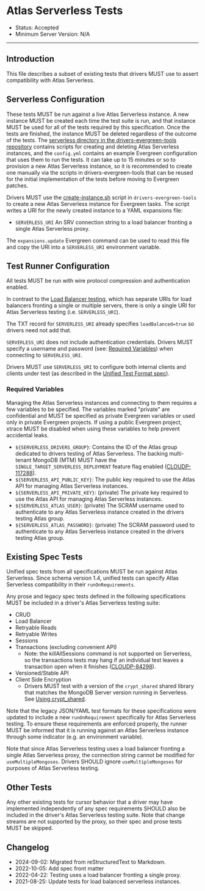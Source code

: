 # Atlas Serverless Tests

- Status: Accepted
- Minimum Server Version: N/A

______________________________________________________________________

## Introduction

This file describes a subset of existing tests that drivers MUST use to assert compatibility with Atlas Serverless.

## Serverless Configuration

These tests MUST be run against a live Atlas Serverless instance. A new instance MUST be created each time the test
suite is run, and that instance MUST be used for all of the tests required by this specification. Once the tests are
finished, the instance MUST be deleted regardless of the outcome of the tests. The
[serverless directory in the drivers-evergreen-tools repository](https://github.com/mongodb-labs/drivers-evergreen-tools/tree/master/.evergreen/serverless)
contains scripts for creating and deleting Atlas Serverless instances, and the `config.yml` contains an example
Evergreen configuration that uses them to run the tests. It can take up to 15 minutes or so to provision a new Atlas
Serverless instance, so it is recommended to create one manually via the scripts in drivers-evergreen-tools that can be
reused for the initial implementation of the tests before moving to Evergreen patches.

Drivers MUST use the
[create-instance.sh](https://github.com/mongodb-labs/drivers-evergreen-tools/blob/master/.evergreen/serverless/create-instance.sh)
script in `drivers-evergreen-tools` to create a new Atlas Serverless instance for Evergreen tasks. The script writes a
URI for the newly created instance to a YAML expansions file:

- `SERVERLESS_URI` An SRV connection string to a load balancer fronting a single Atlas Serverless proxy.

The `expansions.update` Evergreen command can be used to read this file and copy the URI into a `SERVERLESS_URI`
environment variable.

## Test Runner Configuration

All tests MUST be run with wire protocol compression and authentication enabled.

In contrast to the [Load Balancer testing](../load-balancers/tests/README.md), which has separate URIs for load
balancers fronting a single or multiple servers, there is only a single URI for Atlas Serverless testing (i.e.
`SERVERLESS_URI`).

The TXT record for `SERVERLESS_URI` already specifies `loadBalanced=true` so drivers need not add that.

`SERVERLESS_URI` does not include authentication credentials. Drivers MUST specify a username and password (see:
[Required Variables](#required-variables)) when connecting to `SERVERLESS_URI`.

Drivers MUST use `SERVERLESS_URI` to configure both internal clients and clients under test (as described in the
[Unified Test Format spec](../unified-test-format/unified-test-format.md)).

### Required Variables

Managing the Atlas Serverless instances and connecting to them requires a few variables to be specified. The variables
marked "private" are confidential and MUST be specified as private Evergreen variables or used only in private Evergreen
projects. If using a public Evergreen project, xtrace MUST be disabled when using these variables to help prevent
accidental leaks.

- `${SERVERLESS_DRIVERS_GROUP}`: Contains the ID of the Atlas group dedicated to drivers testing of Atlas Serverless.
  The backing multi-tenant MongoDB (MTM) MUST have the `SINGLE_TARGET_SERVERLESS_DEPLOYMENT` feature flag enabled
  ([CLOUDP-117288](https://jira.mongodb.org/browse/CLOUDP-117288)).
- `${SERVERLESS_API_PUBLIC_KEY}`: The public key required to use the Atlas API for managing Atlas Serverless instances.
- `${SERVERLESS_API_PRIVATE_KEY}`: (private) The private key required to use the Atlas API for managing Atlas Serverless
  instances.
- `${SERVERLESS_ATLAS_USER}`: (private) The SCRAM username used to authenticate to any Atlas Serverless instance created
  in the drivers testing Atlas group.
- `${SERVERLESS_ATLAS_PASSWORD}`: (private) The SCRAM password used to authenticate to any Atlas Serverless instance
  created in the drivers testing Atlas group.

## Existing Spec Tests

Unified spec tests from all specifications MUST be run against Atlas Serverless. Since schema version 1.4, unified tests
can specify Atlas Serverless compatibility in their `runOnRequirements`.

Any prose and legacy spec tests defined in the following specifications MUST be included in a driver's Atlas Serverless
testing suite:

- CRUD
- Load Balancer
- Retryable Reads
- Retryable Writes
- Sessions
- Transactions (excluding convenient API)
  - Note: the killAllSessions command is not supported on Serverless, so the transactions tests may hang if an
    individual test leaves a transaction open when it finishes
    ([CLOUDP-84298](https://jira.mongodb.org/browse/CLOUDP-84298)).
- Versioned/Stable API
- Client Side Encryption
  - Drivers MUST test with a version of the `crypt_shared` shared library that matches the MongoDB Server version
    running in Serverless. See [Using crypt_shared](../client-side-encryption/tests#using-crypt-shared).

Note that the legacy JSON/YAML test formats for these specifications were updated to include a new `runOnRequirement`
specifically for Atlas Serverless testing. To ensure these requirements are enforced properly, the runner MUST be
informed that it is running against an Atlas Serverless instance through some indicator (e.g. an environment variable).

Note that since Atlas Serverless testing uses a load balancer fronting a single Atlas Serverless proxy, the connection
string cannot be modified for `useMultipleMongoses`. Drivers SHOULD ignore `useMultipleMongoses` for purposes of Atlas
Serverless testing.

## Other Tests

Any other existing tests for cursor behavior that a driver may have implemented independently of any spec requirements
SHOULD also be included in the driver's Atlas Serverless testing suite. Note that change streams are not supported by
the proxy, so their spec and prose tests MUST be skipped.

## Changelog

- 2024-09-02: Migrated from reStructuredText to Markdown.
- 2022-10-05: Add spec front matter
- 2022-04-22: Testing uses a load balancer fronting a single proxy.
- 2021-08-25: Update tests for load balanced serverless instances.
